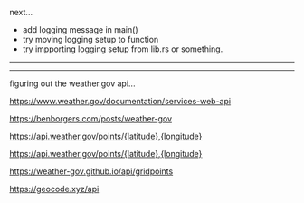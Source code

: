 next...
- add logging message in main()
- try moving logging setup to function
- try impporting logging setup from lib.rs or something.

---
---

figuring out the weather.gov api...

<https://www.weather.gov/documentation/services-web-api>

<https://benborgers.com/posts/weather-gov>

<https://api.weather.gov/points/{latitude},{longitude}>

<https://api.weather.gov/points/{latitude},{longitude}>

<https://weather-gov.github.io/api/gridpoints>

<https://geocode.xyz/api>